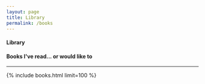 ```yaml
---
layout: page
title: Library
permalink: /books
---
```


<h4 class="uk-text-large uk-text-light uk-margin-remove-bottom">
    Library
</h4>
<h4 class="uk-text-lighter uk-margin-remove-top">
    Books I've read... or would like to
</h4>
<hr class="uk-divider-small">

{% include books.html limit=100 %}
